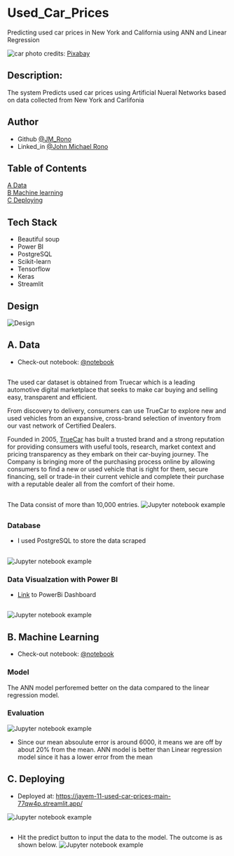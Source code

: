 # Used_Car_Prices
Predicting used car prices in New York and California using ANN and Linear Regression

![car](https://github.com/Jayem-11/Used_Car_Prices/blob/main/car.jpg)
photo credits: [Pixabay](http://pixabay.com/)  

## Description: 
The system Predicts used car prices using Artificial Nueral Networks based on data collected from New York and Carlifonia

## Author
- Github [@JM_Rono](https://github.com/Jayem-11)
- Linked_in [@John Michael Rono](https://www.linkedin.com/in/john-michael-rono-26a2b6183/?lipi=urn%3Ali%3Apage%3Ad_flagship3_feed%3BGItpY4FbT0mUzd4XQz%2FwxQ%3D%3D)

## Table of Contents
[A Data](#dt) <br>
[B Machine learning](#ml) <br>
[C Deploying](#dp) <br>

## Tech Stack
- Beautiful soup
- Power BI
- PostgreSQL
- Scikit-learn
- Tensorflow
- Keras
- Streamlit

## Design

![Design](https://github.com/Jayem-11/Used_Car_Prices/blob/main/design.jpg)


## <span id="dt">A. Data </span>

- Check-out notebook:  [@notebook](https://github.com/Jayem-11/Used_Car_Prices/blob/main/Data/scrap_data_from_web.ipynb)

## 
The used car dataset is obtained from Truecar which is a leading automotive digital marketplace that seeks to make car buying and selling easy, transparent and efficient.

From discovery to delivery, consumers can use TrueCar to explore new and used vehicles from an expansive, cross-brand selection of inventory from our vast network of Certified Dealers.

Founded in 2005, [TrueCar](https://www.truecar.com/) has built a trusted brand and a strong reputation for providing consumers with useful tools, research, market context and pricing transparency as they embark on their car-buying journey. The Company is bringing more of the purchasing process online by allowing consumers to find a new or used vehicle that is right for them, secure financing, sell or trade-in their current vehicle and complete their purchase with a reputable dealer all from the comfort of their home.


##
The Data consist of more than 10,000 entries.
![Jupyter notebook example](https://github.com/Jayem-11/Used_Car_Prices/blob/main/Data/df.png)
## 

### Database 
- I used PostgreSQL to store the data scraped
## 
![Jupyter notebook example](https://github.com/Jayem-11/Used_Car_Prices/blob/main/Data/database.png)

### Data Visualzation with Power BI
- [Link](https://app.powerbi.com/groups/me/reports/c6ea12d6-be64-4ee2-b66f-3773ceaeb40c/ReportSection?bookmarkGuid=902dc690-13cb-4264-a634-939f6cab8e97&bookmarkUsage=1&ctid=0765532a-06c1-4f0f-9f39-394689f5f8fe&fromEntryPoint=export) to PowerBi Dashboard
## 
![Jupyter notebook example](https://github.com/Jayem-11/Used_Car_Prices/blob/main/Data/powerbi_visuals.png)

## 
## <span id="ml">B. Machine Learning </span>

- Check-out notebook:  [@notebook](https://github.com/Jayem-11/Used_Car_Prices/blob/main/Machine_learning/used_car_prices.ipynb)

### Model

The ANN model perforemed better on the data compared to the linear regression model.

### Evaluation

![Jupyter notebook example](https://github.com/Jayem-11/Used_Car_Prices/blob/main/Machine_learning/result.png)


- Since our mean absoulute error is around 6000, it means we are off by about 20% from the mean. ANN model is better than Linear regression model since it has a lower error from the mean

## <span id="dp"> C. Deploying </span>

- Deployed at: https://jayem-11-used-car-prices-main-77qw4p.streamlit.app/

![Jupyter notebook example](https://github.com/Jayem-11/Used_Car_Prices/blob/main/deployed1.png)

## 

- Hit the predict button to input the data to the model. The outcome is as shown below.
![Jupyter notebook example](https://github.com/Jayem-11/Used_Car_Prices/blob/main/deployed2.png)






























